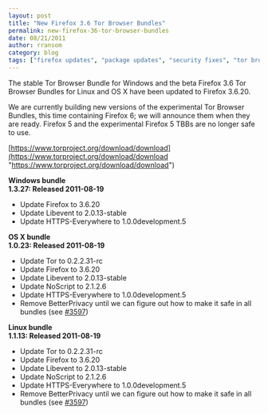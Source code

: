 ```yaml
---
layout: post
title: "New Firefox 3.6 Tor Browser Bundles"
permalink: new-firefox-36-tor-browser-bundles
date: 08/21/2011
author: rransom
category: blog
tags: ["firefox updates", "package updates", "security fixes", "tor browser", "tor browser bundle"]
---
```


The stable Tor Browser Bundle for Windows and the beta Firefox 3.6 Tor Browser Bundles for Linux and OS X have been updated to Firefox 3.6.20.

We are currently building new versions of the experimental Tor Browser Bundles, this time containing Firefox 6; we will announce them when they are ready. Firefox 5 and the experimental Firefox 5 TBBs are no longer safe to use.

[https://www.torproject.org/download/download](https://www.torproject.org/download/download "https://www.torproject.org/download/download")

**Windows bundle**  
**1.3.27: Released 2011-08-19**

- Update Firefox to 3.6.20
- Update Libevent to 2.0.13-stable
- Update HTTPS-Everywhere to 1.0.0development.5

**OS X bundle**  
**1.0.23: Released 2011-08-19**

- Update Tor to 0.2.2.31-rc
- Update Firefox to 3.6.20
- Update Libevent to 2.0.13-stable
- Update NoScript to 2.1.2.6
- Update HTTPS-Everywhere to 1.0.0development.5
- Remove BetterPrivacy until we can figure out how to make it safe in all bundles (see [#3597](https://trac.torproject.org/projects/tor/ticket/3597))

**Linux bundle**  
**1.1.13: Released 2011-08-19**

- Update Tor to 0.2.2.31-rc
- Update Firefox to 3.6.20
- Update Libevent to 2.0.13-stable
- Update NoScript to 2.1.2.6
- Update HTTPS-Everywhere to 1.0.0development.5
- Remove BetterPrivacy until we can figure out how to make it safe in all bundles (see [#3597](https://trac.torproject.org/projects/tor/ticket/3597))

